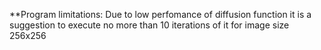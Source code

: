 **Program limitations:
Due to low perfomance of diffusion function it is a suggestion to execute no more than 10 iterations of it for image size 256x256
